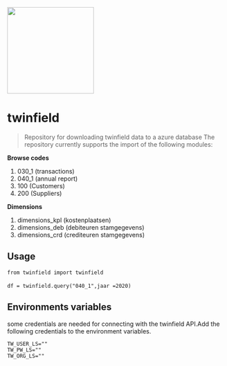 <img src="https://www.zypp.io/static/assets/img/logos/Main logo - White/Zypp - White - PNG 250px.png" width="200">

# twinfield


> Repository for downloading twinfield data to a azure database
The repository currently supports the import of the following modules:

<b>Browse codes</b>
1. 030_1 (transactions)
2. 040_1 (annual report)
3. 100 (Customers)
4. 200 (Suppliers) 

<b>Dimensions</b>
1. dimensions_kpl (kostenplaatsen)
2. dimensions_deb (debiteuren stamgegevens)
3. dimensions_crd (crediteuren stamgegevens)

## Usage

`from twinfield import twinfield` 
<br><br>
`df = twinfield.query("040_1",jaar =2020)`

## Environments variables
some credentials are needed for connecting with the twinfield API.Add the following credentials to the environment variables.<br> 
```
TW_USER_LS=""
TW_PW_LS=""
TW_ORG_LS=""
```